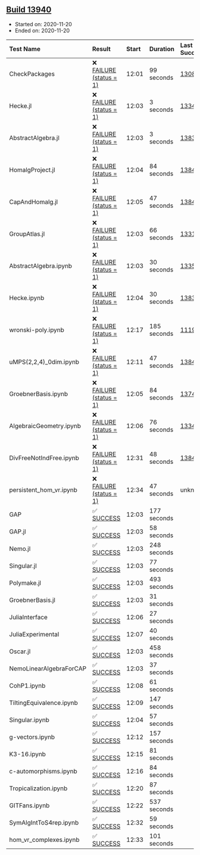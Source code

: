 ## [Build 13940](https://oscarci.mathematik.uni-kl.de/job/oscar/13940/)

* Started on: 2020-11-20
* Ended on: 2020-11-20

| Test Name    | Result | Start | Duration | Last Success | First Failure |
|:-------------|:-------|:------|:---------|:-------------|:--------------|
| CheckPackages | ❌ [FAILURE (status = 1)](https://oscarci.mathematik.uni-kl.de/job/oscar/13940/artifact/logs/build-13940/CheckPackages.log) | 12:01 | 99 seconds | [13085](https://oscarci.mathematik.uni-kl.de/job/oscar/13085/) | [13086](https://oscarci.mathematik.uni-kl.de/job/oscar/13086/) |
| Hecke.jl | ❌ [FAILURE (status = 1)](https://oscarci.mathematik.uni-kl.de/job/oscar/13940/artifact/logs/build-13940/Hecke.jl.log) | 12:03 | 3 seconds | [13341](https://oscarci.mathematik.uni-kl.de/job/oscar/13341/) | [13342](https://oscarci.mathematik.uni-kl.de/job/oscar/13342/) |
| AbstractAlgebra.jl | ❌ [FAILURE (status = 1)](https://oscarci.mathematik.uni-kl.de/job/oscar/13940/artifact/logs/build-13940/AbstractAlgebra.jl.log) | 12:03 | 3 seconds | [13837](https://oscarci.mathematik.uni-kl.de/job/oscar/13837/) | [13838](https://oscarci.mathematik.uni-kl.de/job/oscar/13838/) |
| HomalgProject.jl | ❌ [FAILURE (status = 1)](https://oscarci.mathematik.uni-kl.de/job/oscar/13940/artifact/logs/build-13940/HomalgProject.jl.log) | 12:04 | 84 seconds | [13845](https://oscarci.mathematik.uni-kl.de/job/oscar/13845/) | [13846](https://oscarci.mathematik.uni-kl.de/job/oscar/13846/) |
| CapAndHomalg.jl | ❌ [FAILURE (status = 1)](https://oscarci.mathematik.uni-kl.de/job/oscar/13940/artifact/logs/build-13940/CapAndHomalg.jl.log) | 12:05 | 47 seconds | [13845](https://oscarci.mathematik.uni-kl.de/job/oscar/13845/) | [13846](https://oscarci.mathematik.uni-kl.de/job/oscar/13846/) |
| GroupAtlas.jl | ❌ [FAILURE (status = 1)](https://oscarci.mathematik.uni-kl.de/job/oscar/13940/artifact/logs/build-13940/GroupAtlas.jl.log) | 12:03 | 66 seconds | [13311](https://oscarci.mathematik.uni-kl.de/job/oscar/13311/) | [13312](https://oscarci.mathematik.uni-kl.de/job/oscar/13312/) |
| AbstractAlgebra.ipynb | ❌ [FAILURE (status = 1)](https://oscarci.mathematik.uni-kl.de/job/oscar/13940/artifact/logs/build-13940/AbstractAlgebra.ipynb.log) | 12:03 | 30 seconds | [13355](https://oscarci.mathematik.uni-kl.de/job/oscar/13355/) | [13356](https://oscarci.mathematik.uni-kl.de/job/oscar/13356/) |
| Hecke.ipynb | ❌ [FAILURE (status = 1)](https://oscarci.mathematik.uni-kl.de/job/oscar/13940/artifact/logs/build-13940/Hecke.ipynb.log) | 12:04 | 30 seconds | [13837](https://oscarci.mathematik.uni-kl.de/job/oscar/13837/) | [13838](https://oscarci.mathematik.uni-kl.de/job/oscar/13838/) |
| wronski-poly.ipynb | ❌ [FAILURE (status = 1)](https://oscarci.mathematik.uni-kl.de/job/oscar/13940/artifact/logs/build-13940/wronski-poly.ipynb.log) | 12:17 | 185 seconds | [11192](https://oscarci.mathematik.uni-kl.de/job/oscar/11192/) | [11193](https://oscarci.mathematik.uni-kl.de/job/oscar/11193/) |
| uMPS(2,2,4)_0dim.ipynb | ❌ [FAILURE (status = 1)](https://oscarci.mathematik.uni-kl.de/job/oscar/13940/artifact/logs/build-13940/uMPS-2-2-4-_0dim.ipynb.log) | 12:11 | 47 seconds | [13841](https://oscarci.mathematik.uni-kl.de/job/oscar/13841/) | [13842](https://oscarci.mathematik.uni-kl.de/job/oscar/13842/) |
| GroebnerBasis.ipynb | ❌ [FAILURE (status = 1)](https://oscarci.mathematik.uni-kl.de/job/oscar/13940/artifact/logs/build-13940/GroebnerBasis.ipynb.log) | 12:05 | 84 seconds | [13748](https://oscarci.mathematik.uni-kl.de/job/oscar/13748/) | [13749](https://oscarci.mathematik.uni-kl.de/job/oscar/13749/) |
| AlgebraicGeometry.ipynb | ❌ [FAILURE (status = 1)](https://oscarci.mathematik.uni-kl.de/job/oscar/13940/artifact/logs/build-13940/AlgebraicGeometry.ipynb.log) | 12:06 | 76 seconds | [13341](https://oscarci.mathematik.uni-kl.de/job/oscar/13341/) | [13342](https://oscarci.mathematik.uni-kl.de/job/oscar/13342/) |
| DivFreeNotIndFree.ipynb | ❌ [FAILURE (status = 1)](https://oscarci.mathematik.uni-kl.de/job/oscar/13940/artifact/logs/build-13940/DivFreeNotIndFree.ipynb.log) | 12:31 | 48 seconds | [13845](https://oscarci.mathematik.uni-kl.de/job/oscar/13845/) | [13846](https://oscarci.mathematik.uni-kl.de/job/oscar/13846/) |
| persistent_hom_vr.ipynb | ❌ [FAILURE (status = 1)](https://oscarci.mathematik.uni-kl.de/job/oscar/13940/artifact/logs/build-13940/persistent_hom_vr.ipynb.log) | 12:34 | 47 seconds | unknown | unknown |
| GAP | ✅ [SUCCESS](https://oscarci.mathematik.uni-kl.de/job/oscar/13940/artifact/logs/build-13940/GAP.log) | 12:03 | 177 seconds |  |  |
| GAP.jl | ✅ [SUCCESS](https://oscarci.mathematik.uni-kl.de/job/oscar/13940/artifact/logs/build-13940/GAP.jl.log) | 12:03 | 58 seconds |  |  |
| Nemo.jl | ✅ [SUCCESS](https://oscarci.mathematik.uni-kl.de/job/oscar/13940/artifact/logs/build-13940/Nemo.jl.log) | 12:03 | 248 seconds |  |  |
| Singular.jl | ✅ [SUCCESS](https://oscarci.mathematik.uni-kl.de/job/oscar/13940/artifact/logs/build-13940/Singular.jl.log) | 12:03 | 77 seconds |  |  |
| Polymake.jl | ✅ [SUCCESS](https://oscarci.mathematik.uni-kl.de/job/oscar/13940/artifact/logs/build-13940/Polymake.jl.log) | 12:03 | 493 seconds |  |  |
| GroebnerBasis.jl | ✅ [SUCCESS](https://oscarci.mathematik.uni-kl.de/job/oscar/13940/artifact/logs/build-13940/GroebnerBasis.jl.log) | 12:03 | 31 seconds |  |  |
| JuliaInterface | ✅ [SUCCESS](https://oscarci.mathematik.uni-kl.de/job/oscar/13940/artifact/logs/build-13940/JuliaInterface.log) | 12:06 | 27 seconds |  |  |
| JuliaExperimental | ✅ [SUCCESS](https://oscarci.mathematik.uni-kl.de/job/oscar/13940/artifact/logs/build-13940/JuliaExperimental.log) | 12:07 | 40 seconds |  |  |
| Oscar.jl | ✅ [SUCCESS](https://oscarci.mathematik.uni-kl.de/job/oscar/13940/artifact/logs/build-13940/Oscar.jl.log) | 12:03 | 458 seconds |  |  |
| NemoLinearAlgebraForCAP | ✅ [SUCCESS](https://oscarci.mathematik.uni-kl.de/job/oscar/13940/artifact/logs/build-13940/NemoLinearAlgebraForCAP.log) | 12:03 | 37 seconds |  |  |
| CohP1.ipynb | ✅ [SUCCESS](https://oscarci.mathematik.uni-kl.de/job/oscar/13940/artifact/logs/build-13940/CohP1.ipynb.log) | 12:08 | 61 seconds |  |  |
| TiltingEquivalence.ipynb | ✅ [SUCCESS](https://oscarci.mathematik.uni-kl.de/job/oscar/13940/artifact/logs/build-13940/TiltingEquivalence.ipynb.log) | 12:09 | 147 seconds |  |  |
| Singular.ipynb | ✅ [SUCCESS](https://oscarci.mathematik.uni-kl.de/job/oscar/13940/artifact/logs/build-13940/Singular.ipynb.log) | 12:04 | 57 seconds |  |  |
| g-vectors.ipynb | ✅ [SUCCESS](https://oscarci.mathematik.uni-kl.de/job/oscar/13940/artifact/logs/build-13940/g-vectors.ipynb.log) | 12:12 | 157 seconds |  |  |
| K3-16.ipynb | ✅ [SUCCESS](https://oscarci.mathematik.uni-kl.de/job/oscar/13940/artifact/logs/build-13940/K3-16.ipynb.log) | 12:15 | 81 seconds |  |  |
| c-automorphisms.ipynb | ✅ [SUCCESS](https://oscarci.mathematik.uni-kl.de/job/oscar/13940/artifact/logs/build-13940/c-automorphisms.ipynb.log) | 12:16 | 84 seconds |  |  |
| Tropicalization.ipynb | ✅ [SUCCESS](https://oscarci.mathematik.uni-kl.de/job/oscar/13940/artifact/logs/build-13940/Tropicalization.ipynb.log) | 12:20 | 87 seconds |  |  |
| GITFans.ipynb | ✅ [SUCCESS](https://oscarci.mathematik.uni-kl.de/job/oscar/13940/artifact/logs/build-13940/GITFans.ipynb.log) | 12:22 | 537 seconds |  |  |
| SymAlgIntToS4rep.ipynb | ✅ [SUCCESS](https://oscarci.mathematik.uni-kl.de/job/oscar/13940/artifact/logs/build-13940/SymAlgIntToS4rep.ipynb.log) | 12:32 | 59 seconds |  |  |
| hom_vr_complexes.ipynb | ✅ [SUCCESS](https://oscarci.mathematik.uni-kl.de/job/oscar/13940/artifact/logs/build-13940/hom_vr_complexes.ipynb.log) | 12:33 | 101 seconds |  |  |
